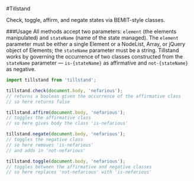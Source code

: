 #Tillstand

Check, toggle, affirm, and negate states via BEMIT-style classes.

###Usage
All methods accept two parameters: `element` (the elements manipulated) and `stateName` (name of the state managed). The `element` parameter must be either a single Element or a NodeList, Array, or jQuery object of Elements; the `stateName` parameter must be a string. Tillstand works by governing the occurrence of two classes constructed from the `stateName` parameter &mdash; `is-{stateName}` as affirmative and `not-{stateName}` as negative.

```javascript
import tillstand from 'tillstand';

tillstand.check(document.body, 'nefarious');
// returns a boolean given the occurrence of the affirmative class
// so here returns false

tillstand.affirm(document.body, 'nefarious');
// toggles the affirmative class
// so here gives body the class 'is-nefarious'

tillstand.negate(document.body, 'nefarious');
// toggles the negative class
// so here removes 'is-nefarious'
// and adds in 'not-nefarious'

tillstand.toggle(document.body, 'nefarious');
// toggles between the affirmative and negative classes
// so here replaces 'not-nefarious' with 'is-nefarious'
```
